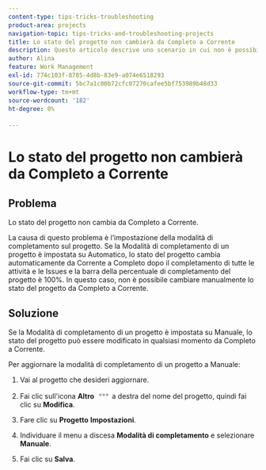 ```yaml
---
content-type: tips-tricks-troubleshooting
product-area: projects
navigation-topic: tips-tricks-and-troubleshooting-projects
title: Lo stato del progetto non cambierà da Completo a Corrente
description: Questo articolo descrive uno scenario in cui non è possibile aggiornare lo stato del progetto da Completo a Corrente.
author: Alina
feature: Work Management
exl-id: 774c103f-8785-4d8b-83e9-a074e6518293
source-git-commit: 5bc7a1c00b72cfc07270cafee5bf753989b48d33
workflow-type: tm+mt
source-wordcount: '182'
ht-degree: 0%

---
```


# Lo stato del progetto non cambierà da Completo a Corrente

<!--
<p data-mc-conditions="QuicksilverOrClassic.Draft mode">(Although this can be added as an FAQ, I have left this as its own article for search-ability reasons)</p>
-->

## Problema

Lo stato del progetto non cambia da Completo a Corrente.

La causa di questo problema è l’impostazione della modalità di completamento sul progetto. Se la Modalità di completamento di un progetto è impostata su Automatico, lo stato del progetto cambia automaticamente da Corrente a Completo dopo il completamento di tutte le attività e le Issues e la barra della percentuale di completamento del progetto è 100%. In questo caso, non è possibile cambiare manualmente lo stato del progetto da Completo a Corrente.

## Soluzione

Se la Modalità di completamento di un progetto è impostata su Manuale, lo stato del progetto può essere modificato in qualsiasi momento da Completo a Corrente.

Per aggiornare la modalità di completamento di un progetto a Manuale:

1. Vai al progetto che desideri aggiornare.
1. Fai clic sull&#39;icona **Altro** ![Icona Altro](assets/more-icon.png) a destra del nome del progetto, quindi fai clic su **Modifica**.
1. Fare clic su **Progetto** **Impostazioni**.

1. Individuare il menu a discesa **Modalità di completamento** e selezionare **Manuale**.

1. Fai clic su **Salva**.
